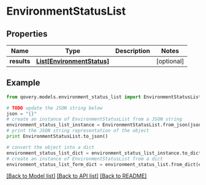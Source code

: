 # EnvironmentStatusList


## Properties

Name | Type | Description | Notes
------------ | ------------- | ------------- | -------------
**results** | [**List[EnvironmentStatus]**](EnvironmentStatus.md) |  | [optional] 

## Example

```python
from qovery.models.environment_status_list import EnvironmentStatusList

# TODO update the JSON string below
json = "{}"
# create an instance of EnvironmentStatusList from a JSON string
environment_status_list_instance = EnvironmentStatusList.from_json(json)
# print the JSON string representation of the object
print EnvironmentStatusList.to_json()

# convert the object into a dict
environment_status_list_dict = environment_status_list_instance.to_dict()
# create an instance of EnvironmentStatusList from a dict
environment_status_list_form_dict = environment_status_list.from_dict(environment_status_list_dict)
```
[[Back to Model list]](../README.md#documentation-for-models) [[Back to API list]](../README.md#documentation-for-api-endpoints) [[Back to README]](../README.md)


